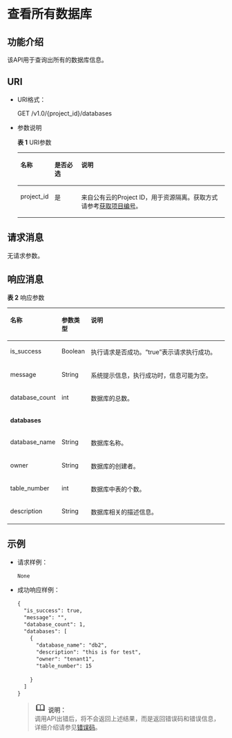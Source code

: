 # 查看所有数据库<a name="dli_02_0029"></a>

## 功能介绍<a name="s81476b125db145998a1baa1a8bc56e0c"></a>

该API用于查询出所有的数据库信息。

## URI<a name="sbf07dde5c25a4911ae94d60a7ac93e10"></a>

-   URI格式：

    GET /v1.0/\{project\_id\}/databases

-   参数说明

    **表 1**  URI参数

    <a name="zh-cn_topic_0069077803_table60779388"></a>
    <table><thead align="left"><tr id="zh-cn_topic_0069077803_row61411666"><th class="cellrowborder" valign="top" width="15%" id="mcps1.2.4.1.1"><p id="a420a62a594f9410eaea229ffc8037a61"><a name="a420a62a594f9410eaea229ffc8037a61"></a><a name="a420a62a594f9410eaea229ffc8037a61"></a>名称</p>
    </th>
    <th class="cellrowborder" valign="top" width="13%" id="mcps1.2.4.1.2"><p id="zh-cn_topic_0069077803_p873025824211"><a name="zh-cn_topic_0069077803_p873025824211"></a><a name="zh-cn_topic_0069077803_p873025824211"></a>是否必选</p>
    </th>
    <th class="cellrowborder" valign="top" width="72%" id="mcps1.2.4.1.3"><p id="a692d3cd97b464aed90ba6d841900a4a5"><a name="a692d3cd97b464aed90ba6d841900a4a5"></a><a name="a692d3cd97b464aed90ba6d841900a4a5"></a>说明</p>
    </th>
    </tr>
    </thead>
    <tbody><tr id="zh-cn_topic_0069077803_row48589216"><td class="cellrowborder" valign="top" width="15%" headers="mcps1.2.4.1.1 "><p id="zh-cn_topic_0069077803_p43412436"><a name="zh-cn_topic_0069077803_p43412436"></a><a name="zh-cn_topic_0069077803_p43412436"></a>project_id</p>
    </td>
    <td class="cellrowborder" valign="top" width="13%" headers="mcps1.2.4.1.2 "><p id="zh-cn_topic_0069077803_p26746391"><a name="zh-cn_topic_0069077803_p26746391"></a><a name="zh-cn_topic_0069077803_p26746391"></a>是</p>
    </td>
    <td class="cellrowborder" valign="top" width="72%" headers="mcps1.2.4.1.3 "><p id="zh-cn_topic_0069077803_p18974100"><a name="zh-cn_topic_0069077803_p18974100"></a><a name="zh-cn_topic_0069077803_p18974100"></a>来自公有云的Project ID，用于资源隔离。获取方式请参考<a href="获取项目编号.md">获取项目编号</a>。</p>
    </td>
    </tr>
    </tbody>
    </table>


## 请求消息<a name="sbac34c939f8e4646b61c2604b760765e"></a>

无请求参数。

## 响应消息<a name="s2bf874ddfa964e6fa245d9464ab1b51a"></a>

**表 2**  响应参数

<a name="zh-cn_topic_0069077899_table26748875"></a>
<table><thead align="left"><tr id="zh-cn_topic_0069077899_row35695092"><th class="cellrowborder" valign="top" width="13%" id="mcps1.2.4.1.1"><p id="a4abbd081d3484947b80555de87614621"><a name="a4abbd081d3484947b80555de87614621"></a><a name="a4abbd081d3484947b80555de87614621"></a>名称</p>
</th>
<th class="cellrowborder" valign="top" width="10%" id="mcps1.2.4.1.2"><p id="zh-cn_topic_0069077899_p130413216125"><a name="zh-cn_topic_0069077899_p130413216125"></a><a name="zh-cn_topic_0069077899_p130413216125"></a>参数类型</p>
</th>
<th class="cellrowborder" valign="top" width="77%" id="mcps1.2.4.1.3"><p id="ad74ec8df4f924426b7f5246cf2e91141"><a name="ad74ec8df4f924426b7f5246cf2e91141"></a><a name="ad74ec8df4f924426b7f5246cf2e91141"></a>说明</p>
</th>
</tr>
</thead>
<tbody><tr id="zh-cn_topic_0069077899_row37381110"><td class="cellrowborder" valign="top" width="13%" headers="mcps1.2.4.1.1 "><p id="zh-cn_topic_0069077899_p7971050"><a name="zh-cn_topic_0069077899_p7971050"></a><a name="zh-cn_topic_0069077899_p7971050"></a>is_success</p>
</td>
<td class="cellrowborder" valign="top" width="10%" headers="mcps1.2.4.1.2 "><p id="zh-cn_topic_0069077899_p20256672"><a name="zh-cn_topic_0069077899_p20256672"></a><a name="zh-cn_topic_0069077899_p20256672"></a>Boolean</p>
</td>
<td class="cellrowborder" valign="top" width="77%" headers="mcps1.2.4.1.3 "><p id="p126781313131418"><a name="p126781313131418"></a><a name="p126781313131418"></a>执行请求是否成功。<span class="parmvalue" id="parmvalue668112716853"><a name="parmvalue668112716853"></a><a name="parmvalue668112716853"></a>“true”</span>表示请求执行成功。</p>
</td>
</tr>
<tr id="zh-cn_topic_0069077899_row3163968"><td class="cellrowborder" valign="top" width="13%" headers="mcps1.2.4.1.1 "><p id="zh-cn_topic_0069077899_p54954888"><a name="zh-cn_topic_0069077899_p54954888"></a><a name="zh-cn_topic_0069077899_p54954888"></a>message</p>
</td>
<td class="cellrowborder" valign="top" width="10%" headers="mcps1.2.4.1.2 "><p id="zh-cn_topic_0069077899_p50204720"><a name="zh-cn_topic_0069077899_p50204720"></a><a name="zh-cn_topic_0069077899_p50204720"></a>String</p>
</td>
<td class="cellrowborder" valign="top" width="77%" headers="mcps1.2.4.1.3 "><p id="a4fa277540d3e42e48cec2027a36ca6bc"><a name="a4fa277540d3e42e48cec2027a36ca6bc"></a><a name="a4fa277540d3e42e48cec2027a36ca6bc"></a>系统提示信息，执行成功时，信息可能为空。</p>
</td>
</tr>
<tr id="zh-cn_topic_0069077899_row24910445"><td class="cellrowborder" valign="top" width="13%" headers="mcps1.2.4.1.1 "><p id="zh-cn_topic_0069077899_p4480178"><a name="zh-cn_topic_0069077899_p4480178"></a><a name="zh-cn_topic_0069077899_p4480178"></a>database_count</p>
</td>
<td class="cellrowborder" valign="top" width="10%" headers="mcps1.2.4.1.2 "><p id="zh-cn_topic_0069077899_p767489"><a name="zh-cn_topic_0069077899_p767489"></a><a name="zh-cn_topic_0069077899_p767489"></a>int</p>
</td>
<td class="cellrowborder" valign="top" width="77%" headers="mcps1.2.4.1.3 "><p id="zh-cn_topic_0069077899_p62166619"><a name="zh-cn_topic_0069077899_p62166619"></a><a name="zh-cn_topic_0069077899_p62166619"></a>数据库的总数。</p>
</td>
</tr>
<tr id="zh-cn_topic_0069077899_row22628661"><td class="cellrowborder" colspan="3" valign="top" headers="mcps1.2.4.1.1 mcps1.2.4.1.2 mcps1.2.4.1.3 "><p id="zh-cn_topic_0069077899_p20982257"><a name="zh-cn_topic_0069077899_p20982257"></a><a name="zh-cn_topic_0069077899_p20982257"></a><strong id="zh-cn_topic_0069077899_b54622589"><a name="zh-cn_topic_0069077899_b54622589"></a><a name="zh-cn_topic_0069077899_b54622589"></a>databases</strong></p>
</td>
</tr>
<tr id="zh-cn_topic_0069077899_row21841253"><td class="cellrowborder" valign="top" width="13%" headers="mcps1.2.4.1.1 "><p id="zh-cn_topic_0069077899_p24311098"><a name="zh-cn_topic_0069077899_p24311098"></a><a name="zh-cn_topic_0069077899_p24311098"></a>database_name</p>
</td>
<td class="cellrowborder" valign="top" width="10%" headers="mcps1.2.4.1.2 "><p id="zh-cn_topic_0069077899_p54458150"><a name="zh-cn_topic_0069077899_p54458150"></a><a name="zh-cn_topic_0069077899_p54458150"></a>String</p>
</td>
<td class="cellrowborder" valign="top" width="77%" headers="mcps1.2.4.1.3 "><p id="zh-cn_topic_0069077899_p49033996"><a name="zh-cn_topic_0069077899_p49033996"></a><a name="zh-cn_topic_0069077899_p49033996"></a>数据库名称。</p>
</td>
</tr>
<tr id="zh-cn_topic_0069077899_row3003700"><td class="cellrowborder" valign="top" width="13%" headers="mcps1.2.4.1.1 "><p id="zh-cn_topic_0069077899_p41973109"><a name="zh-cn_topic_0069077899_p41973109"></a><a name="zh-cn_topic_0069077899_p41973109"></a>owner</p>
</td>
<td class="cellrowborder" valign="top" width="10%" headers="mcps1.2.4.1.2 "><p id="zh-cn_topic_0069077899_p37901937"><a name="zh-cn_topic_0069077899_p37901937"></a><a name="zh-cn_topic_0069077899_p37901937"></a>String</p>
</td>
<td class="cellrowborder" valign="top" width="77%" headers="mcps1.2.4.1.3 "><p id="zh-cn_topic_0069077899_p50158076"><a name="zh-cn_topic_0069077899_p50158076"></a><a name="zh-cn_topic_0069077899_p50158076"></a>数据库的创建者。</p>
</td>
</tr>
<tr id="row31490345112355"><td class="cellrowborder" valign="top" width="13%" headers="mcps1.2.4.1.1 "><p id="p581142112355"><a name="p581142112355"></a><a name="p581142112355"></a>table_number</p>
</td>
<td class="cellrowborder" valign="top" width="10%" headers="mcps1.2.4.1.2 "><p id="p54778033112355"><a name="p54778033112355"></a><a name="p54778033112355"></a>int</p>
</td>
<td class="cellrowborder" valign="top" width="77%" headers="mcps1.2.4.1.3 "><p id="p7835695112355"><a name="p7835695112355"></a><a name="p7835695112355"></a>数据库中表的个数。</p>
</td>
</tr>
<tr id="zh-cn_topic_0069077899_row48769505"><td class="cellrowborder" valign="top" width="13%" headers="mcps1.2.4.1.1 "><p id="zh-cn_topic_0069077899_p58015856"><a name="zh-cn_topic_0069077899_p58015856"></a><a name="zh-cn_topic_0069077899_p58015856"></a>description</p>
</td>
<td class="cellrowborder" valign="top" width="10%" headers="mcps1.2.4.1.2 "><p id="zh-cn_topic_0069077899_p557491"><a name="zh-cn_topic_0069077899_p557491"></a><a name="zh-cn_topic_0069077899_p557491"></a>String</p>
</td>
<td class="cellrowborder" valign="top" width="77%" headers="mcps1.2.4.1.3 "><p id="zh-cn_topic_0069077899_p45156791"><a name="zh-cn_topic_0069077899_p45156791"></a><a name="zh-cn_topic_0069077899_p45156791"></a>数据库相关的描述信息。</p>
</td>
</tr>
</tbody>
</table>

## 示例<a name="section25311746151747"></a>

-   请求样例：

    ```
    None
    ```

-   成功响应样例：

    ```
    {
      "is_success": true,
      "message": "",
      "database_count": 1,
      "databases": [
        {
          "database_name": "db2",
          "description": "this is for test",
          "owner": "tenant1",
          "table_number": 15
    
        }
      ]
    }
    ```

    >![](public_sys-resources/icon-note.gif) **说明：**   
    >调用API出错后，将不会返回上述结果，而是返回错误码和错误信息，详细介绍请参见[错误码](错误码.md)。  


